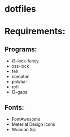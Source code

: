 # dotfiles

# Requirements:

## Programs:
* i3-lock-fancy
* xss-lock
* feh
* compton
* polybar
* rofi
* i3-gaps



## Fonts:
* FontAwesome
* Material Design icons
* Wuncon Siji
